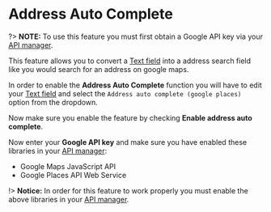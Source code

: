 # Address Auto Complete

?> **NOTE:** To use this feature you must first obtain a Google API key via your [API manager](https://console.developers.google.com/).

This feature allows you to convert a [Text field](text) into a address search field like you would search for an address on google maps.

In order to enable the **Address Auto Complete** function you will have to edit your [Text field](text) and select the `Address auto complete (google places)` option from the dropdown.

Now make sure you enable the feature by checking **Enable address auto complete**.

Now enter your **Google API key** and make sure you have enabled these libraries in your [API manager](https://console.developers.google.com/): 
- Google Maps JavaScript API
- Google Places API Web Service

!> **Notice:** In order for this feature to work properly you must enable the above libraries in your [API manager](https://console.developers.google.com/).
